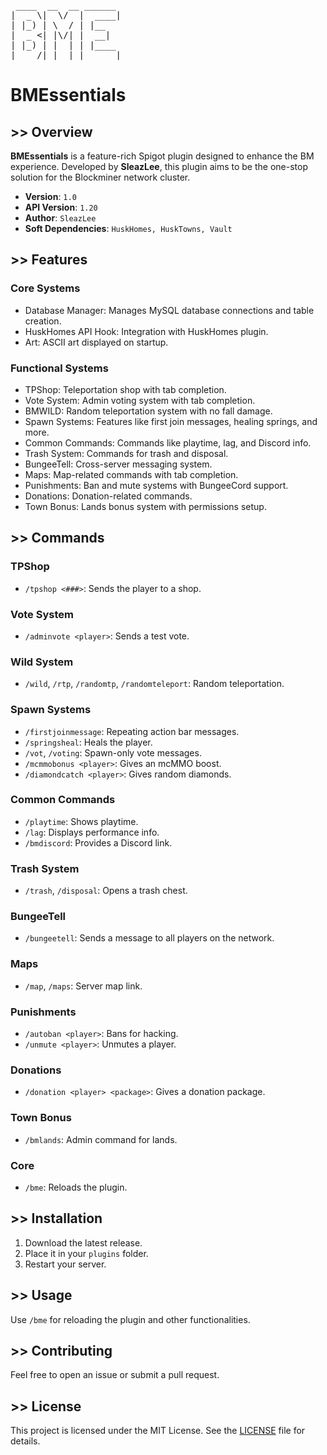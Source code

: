 <pre>
 ____  __  __ ______
|  _ \|  \/  |  ____|
| |_) | \  / | |__
|  _ <| |\/| |  __|
| |_) | |  | | |____
|____/|_|  |_|______|
</pre>

# **BMEssentials**

## >> Overview
**BMEssentials** is a feature-rich Spigot plugin designed to enhance the BM experience. Developed by **SleazLee**, this plugin aims to be the one-stop solution for the Blockminer network cluster.

- **Version**: `1.0`  
- **API Version**: `1.20`  
- **Author**: `SleazLee`  
- **Soft Dependencies**: `HuskHomes, HuskTowns, Vault`

## >> Features
### Core Systems
- Database Manager: Manages MySQL database connections and table creation.
- HuskHomes API Hook: Integration with HuskHomes plugin.
- Art: ASCII art displayed on startup.

### Functional Systems
- TPShop: Teleportation shop with tab completion.
- Vote System: Admin voting system with tab completion.
- BMWILD: Random teleportation system with no fall damage.
- Spawn Systems: Features like first join messages, healing springs, and more.
- Common Commands: Commands like playtime, lag, and Discord info.
- Trash System: Commands for trash and disposal.
- BungeeTell: Cross-server messaging system.
- Maps: Map-related commands with tab completion.
- Punishments: Ban and mute systems with BungeeCord support.
- Donations: Donation-related commands.
- Town Bonus: Lands bonus system with permissions setup.

## >> Commands
### TPShop
- `/tpshop <###>`: Sends the player to a shop.

### Vote System
- `/adminvote <player>`: Sends a test vote.

### Wild System
- `/wild`, `/rtp`, `/randomtp`, `/randomteleport`: Random teleportation.

### Spawn Systems
- `/firstjoinmessage`: Repeating action bar messages.
- `/springsheal`: Heals the player.
- `/vot`, `/voting`: Spawn-only vote messages.
- `/mcmmobonus <player>`: Gives an mcMMO boost.
- `/diamondcatch <player>`: Gives random diamonds.

### Common Commands
- `/playtime`: Shows playtime.
- `/lag`: Displays performance info.
- `/bmdiscord`: Provides a Discord link.

### Trash System
- `/trash`, `/disposal`: Opens a trash chest.

### BungeeTell
- `/bungeetell`: Sends a message to all players on the network.

### Maps
- `/map`, `/maps`: Server map link.

### Punishments
- `/autoban <player>`: Bans for hacking.
- `/unmute <player>`: Unmutes a player.

### Donations
- `/donation <player> <package>`: Gives a donation package.

### Town Bonus
- `/bmlands`: Admin command for lands.

### Core
- `/bme`: Reloads the plugin.

## >> Installation
1. Download the latest release.
2. Place it in your `plugins` folder.
3. Restart your server.

## >> Usage
Use `/bme` for reloading the plugin and other functionalities.

## >> Contributing
Feel free to open an issue or submit a pull request.

## >> License
This project is licensed under the MIT License. See the [LICENSE](LICENSE) file for details.
